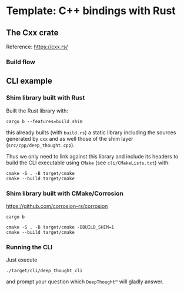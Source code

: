 # Template: C++ bindings with Rust

## The Cxx crate
Reference: https://cxx.rs/

### Build flow

## CLI example

### Shim library built with Rust 
Built the Rust library with:
```
cargo b --features=build_shim
```
this already builts (with `build.rs`) a static library including the sources generated by `cxx`  and as well those of the shim layer (`src/cpp/deep_thought.cpp`).

Thus we only need to link against this library and include its headers to build the CLI executable using `CMake` (see `cli/CMakeLists.txt`) with:
```
cmake -S . -B target/cmake
cmake --build target/cmake
```

### Shim library built with CMake/Corrosion 
https://github.com/corrosion-rs/corrosion
```
cargo b
```

```
cmake -S . -B target/cmake -DBUILD_SHIM=1
cmake --build target/cmake
```

### Running the CLI
Just execute
```
./target/cli/deep_thought_cli
```
and prompt your question which `DeepThought™` will gladly answer.
